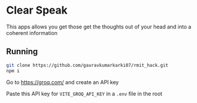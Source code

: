 # Clear Speak

<span>This apps allows you get those get the thoughts out of your head and into a coherent information</span>

## Running
```bash
git clone https://github.com/gauravkumarkarki07/rmit_hack.git
npm i
```
Go to https://groq.com/ and create an API key

Paste this API key for `VITE_GROQ_API_KEY` in a `.env` file in the root